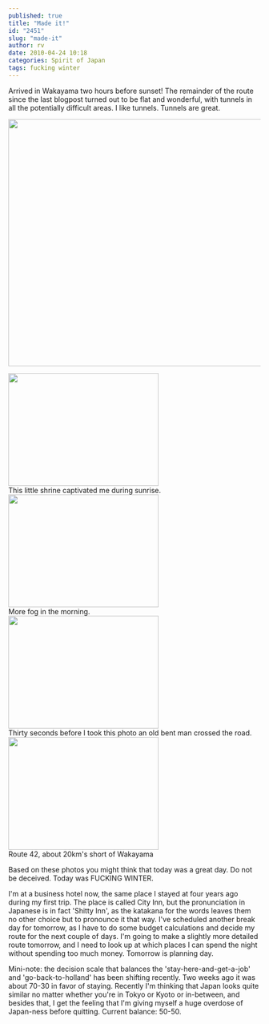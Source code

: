 ```yaml
---
published: true
title: "Made it!"
id: "2451"
slug: "made-it"
author: rv
date: 2010-04-24 10:18
categories: Spirit of Japan
tags: fucking winter
---
```

Arrived in Wakayama two hours before sunset! The remainder of the route since the last blogpost turned out to be flat and wonderful, with tunnels in all the potentially difficult areas. I like tunnels. Tunnels are great.

<a href="https://s3.amazonaws.com/cfwblog/uploads/2010/04/fog.jpg"><img class="aligncenter size-full wp-image-2452" title="Fog" src="https://s3.amazonaws.com/cfwblog/uploads/2010/04/fog.jpg" alt="" width="800" height="493" /></a>

<div class="caption">
<a href="https://s3.amazonaws.com/cfwblog/uploads/2010/04/img_2089.jpg"><img class="size-medium wp-image-2453" title="IMG_2089" src="https://s3.amazonaws.com/cfwblog/uploads/2010/04/img_2089.jpg?w=300" alt="" width="300" height="225" /></a>
<div class="caption-text">This little shrine captivated me during sunrise.</div>
</div>

<div class="caption">
<a href="https://s3.amazonaws.com/cfwblog/uploads/2010/04/img_2092.jpg"><img class="size-medium wp-image-2454" title="IMG_2092" src="https://s3.amazonaws.com/cfwblog/uploads/2010/04/img_2092.jpg?w=300" alt="" width="300" height="225" /></a>
<div class="caption-text">More fog in the morning.</div>
</div>

<div class="caption">
<a href="https://s3.amazonaws.com/cfwblog/uploads/2010/04/img_2093.jpg"><img class="size-medium wp-image-2455" title="IMG_2093" src="https://s3.amazonaws.com/cfwblog/uploads/2010/04/img_2093.jpg?w=300" alt="" width="300" height="225" /></a>
<div class="caption-text">Thirty seconds before I took this photo an old bent man crossed the road.</div>
</div>

<div class="caption">
<a href="https://s3.amazonaws.com/cfwblog/uploads/2010/04/img_2100.jpg"><img class="size-medium wp-image-2456" title="IMG_2100" src="https://s3.amazonaws.com/cfwblog/uploads/2010/04/img_2100.jpg?w=300" alt="" width="300" height="225" /></a>
<div class="caption-text">Route 42, about 20km&#039;s short of Wakayama</div>
</div>

Based on these photos you might think that today was a great day. Do not be deceived. Today was FUCKING WINTER.

I'm at a business hotel now, the same place I stayed at four years ago during my first trip. The place is called City Inn, but the pronunciation in Japanese is in fact 'Shitty Inn', as the katakana for the words leaves them no other choice but to pronounce it that way. I've scheduled another break day for tomorrow, as I have to do some budget calculations and decide my route for the next couple of days. I'm going to make a slightly more detailed route tomorrow, and I need to look up at which places I can spend the night without spending too much money. Tomorrow is planning day.

Mini-note: the decision scale that balances the 'stay-here-and-get-a-job' and 'go-back-to-holland' has been shifting recently. Two weeks ago it was about 70-30 in favor of staying. Recently I'm thinking that Japan looks quite similar no matter whether you're in Tokyo or Kyoto or in-between, and besides that, I get the feeling that I'm giving myself a huge overdose of Japan-ness before quitting. Current balance: 50-50.